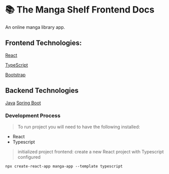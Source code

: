 # 📚 The Manga Shelf Frontend Docs
An online manga library app.

## Frontend Technologies:

[React](https://react.dev)

[TypeScript](https://www.typescriptlang.org/docs/)

[Bootstrap](https://getbootstrap.com/docs/5.0/getting-started/introduction/)

## Backend Technologies

[Java](https://docs.oracle.com/en/java/)
[Spring Boot](https://docs.spring.io/spring-boot/docs/current/reference/htmlsingle/)

### Development Process
> To run project you will need to have the following installed:

* React
* Typescript

> initialized project frontend: create a new React project with Typescript configured

```
npx create-react-app manga-app --template typescript
```